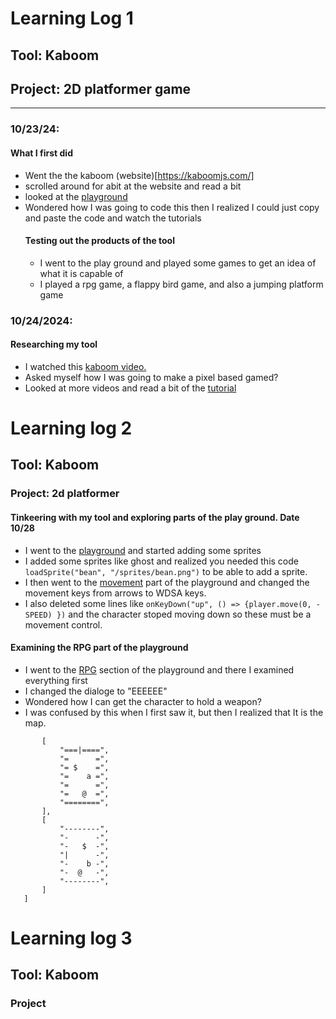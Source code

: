 # Learning Log 1

## Tool: **Kaboom**

## Project: **2D platformer game**

---

### 10/23/24:
#### What I first did
* Went the the kaboom (website)[https://kaboomjs.com/]
* scrolled around for abit at the website and read a bit
* looked at the [playground](https://kaboomjs.com/play?example=add)
* Wondered how I was going to code this then I realized I could just copy and paste the code and watch the tutorials
  #### Testing out the products of the tool
  * I went to the play ground and played some games to get an idea of what it is capable of
  * I played a rpg game, a flappy bird game, and also a jumping platform game

### 10/24/2024:
#### Researching my tool
* I watched this [kaboom video.](https://www.youtube.com/watch?v=iRXI6ThRJvM&list=PLNwtXgWIx3rgk68WwrykC7BIJ50kT6ZpS)
* Asked myself how I was going to make a pixel based gamed?
* Looked at more videos and read a bit of the [tutorial](https://kaboomjs.com/doc/setup)


<!-- 
* Links you used today (websites, videos, etc)
* Things you tried, progress you made, etc
* Challenges, a-ha moments, etc
* Questions you still have
* What you're going to try next
-->
# Learning log 2
## Tool: Kaboom
### Project: 2d platformer

#### Tinkeering with my tool and exploring parts of the play ground. Date 10/28
* I went to the [playground](https://kaboomjs.com/play?example=add) and started adding some sprites
* I added some sprites like ghost and realized you needed this code `loadSprite("bean", "/sprites/bean.png")` to be able to add a sprite.
* I then went to the [movement](https://kaboomjs.com/play?example=movement) part of the playground and changed the movement keys from arrows to WDSA keys.
* I also deleted some lines like `onKeyDown("up", () => {player.move(0, -SPEED) })` and the character stoped moving down so these must be a movement control.
#### Examining the RPG part of the playground
* I went to the [RPG](https://kaboomjs.com/play?example=rpg) section of the playground and there I examined everything first
* I changed the dialoge to "EEEEEE"
* Wondered how I can get the character to hold a weapon?
*  I was confused by this when I first saw it, but then I realized that It is the map.


 ````   const levels = [
		[
			"===|====",
			"=      =",
			"= $    =",
			"=    a =",
			"=      =",
			"=   @  =",
			"========",
		],
		[
			"--------",
			"-      -",
			"-   $  -",
			"|      -",
			"-    b -",
			"-  @   -",
			"--------",
		]
	]
````
# Learning log 3
## Tool: Kaboom
### Project


